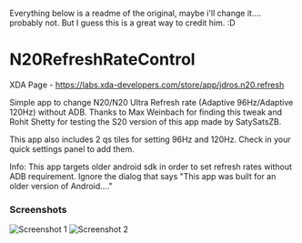 Everything below is a readme of the original, maybe i'll change it.... probably not. But I guess this is a great way to credit him. :D

# N20RefreshRateControl

XDA Page - https://labs.xda-developers.com/store/app/jdros.n20.refresh

Simple app to change N20/N20 Ultra Refresh rate (Adaptive 96Hz/Adaptive 120Hz) without ADB. Thanks to Max Weinbach for finding this tweak and Rohit Shetty for testing the S20 version of this app made by SatySatsZB.

This app also includes 2 qs tiles for setting 96Hz and 120Hz. Check in your quick settings panel to add them.

Info: This app targets older android sdk in order to set refresh rates without ADB requirement. Ignore the dialog that says "This app was built for an older version of Android...."

### Screenshots

![Screenshot 1](https://labs-public-dl.xda-cdn.com/screenshots/9d34a0f5-6e32-4134-93ef-1d47549d4299.jpg) ![Screenshot 2](https://labs-public-dl.xda-cdn.com/screenshots/5d16fbf8-91f2-477b-9b4d-8981c9869483.jpg)



